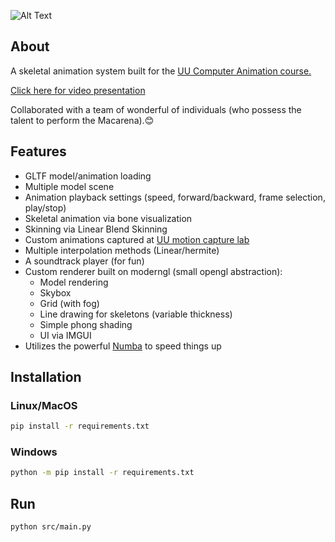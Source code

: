 ![Alt Text](https://s12.gifyu.com/images/SWzCy.gif)

## About

A skeletal animation system built for the [UU Computer Animation course.](https://www.cs.uu.nl/docs/vakken/mcanim/)

[Click here for video presentation](https://www.youtube.com/watch?v=6Ezdmw6TeRs&ab_channel=ZerrinYumak)

Collaborated with a team of wonderful of individuals (who possess the talent to perform the Macarena).😊
## Features

* GLTF model/animation loading
* Multiple model scene
* Animation playback settings (speed, forward/backward, frame selection, play/stop)
* Skeletal animation via bone visualization
* Skinning via Linear Blend Skinning
* Custom animations captured at [UU motion capture lab](https://www.uu.nl/en/research/motion-capture-and-virtual-reality-lab)
* Multiple interpolation methods (Linear/hermite)
* A soundtrack player (for fun)
* Custom renderer built on moderngl (small opengl abstraction):
    * Model rendering
    * Skybox
    * Grid (with fog)
    * Line drawing for skeletons (variable thickness)
    * Simple phong shading
    * UI via IMGUI
* Utilizes the powerful [Numba](https://numba.pydata.org/) to speed things up

## Installation

### Linux/MacOS
```sh
pip install -r requirements.txt
```
### Windows
```sh
python -m pip install -r requirements.txt
```

## Run
```sh
python src/main.py
```
